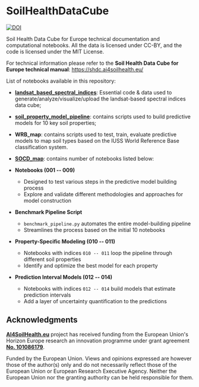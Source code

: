 # SoilHealthDataCube

[![DOI](https://zenodo.org/badge/DOI/10.5281/zenodo.14334987.svg)](https://doi.org/10.5281/zenodo.14334987)

Soil Health Data Cube for Europe technical documentation and computational notebooks. All the data is licensed under CC-BY, and the code is licensed under the MIT License.

For technical information please refer to the **Soil Health Data Cube for Europe technical manual**: <https://shdc.ai4soilhealth.eu/>

List of notebooks available in this repository:

- **[landsat_based_spectral_indices](/landsat_based_spectral_indices)**: Essential code & data used to generate/analyze/visualize/upload the landsat-based spectral indices data cube;

- **[soil_property_model_pipeline](/soil_property_model_pipeline)**: contains scripts used to build predictive models for 10 key soil properties;

- **WRB_map**: contains scripts used to test, train, evaluate predictive models to map soil types based on the IUSS World Reference Base classification system.

- **[SOCD_map](/SOCD_map)**: contains number of notebooks listed below:

- **Notebooks (001 -- 009)**
  - Designed to test various steps in the predictive model building process
  - Explore and validate different methodologies and approaches for model construction

- **Benchmark Pipeline Script**
  - `benchmark_pipeline.py` automates the entire model-building pipeline
  - Streamlines the process based on the initial 10 notebooks

- **Property-Specific Modeling (010 -- 011)**
  - Notebooks with indices `010 -- 011` loop the pipeline through different soil properties
  - Identify and optimize the best model for each property

- **Prediction Interval Models (012 -- 014)**
  - Notebooks with indices `012 -- 014` build models that estimate prediction intervals
  - Add a layer of uncertainty quantification to the predictions

## Acknowledgments

**[AI4SoilHealth.eu](https://AI4SoilHealth.eu)** project has received funding 
from the European Union's Horizon Europe research an innovation programme under 
grant agreement **[No. 101086179](https://cordis.europa.eu/project/id/101086179)**.

Funded by the European Union. Views and opinions expressed are however those of 
the author(s) only and do not necessarily reflect those of the European Union or 
European Research Executive Agency. Neither the European Union nor the granting 
authority can be held responsible for them.
